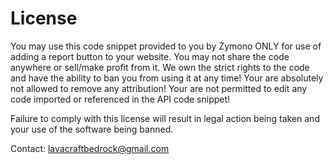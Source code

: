 # License

You may use this code snippet provided to you by Zymono ONLY for use of adding a report button to your website. You may not share the code anywhere or sell/make profit from it. We own the strict rights to the code and have the ability to ban you from using it at any time! Your are absolutely not allowed to remove any attribution! Your are not permitted to edit any code imported or referenced in the API code snippet! 

Failure to comply with this license will result in legal action being taken and your use of the software being banned.

Contact: lavacraftbedrock@gmail.com
